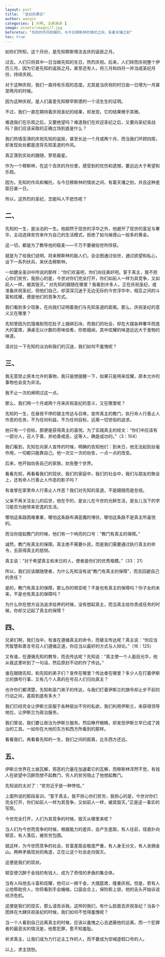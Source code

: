 ```yaml
---
layout: post
title:  "圣纪的果实"
author: wenqin
categories: [ 问琴, 主麻演讲 ]
image: assets/images/7.jpg
beforetoc: "先知的作风和嘱托，与今日穆斯林的情状之间，有着天壤之别"
toc: true
---
```


如你们所知，这个月份，是先知穆斯塔法吉庆的诞辰之月。

过去，人们只将其中一日当做先知的生日，热烈庆祝。后来，人们转而庆祝整个伊历三月，因为它是先知的诞辰之月。甚至还有人，将三月和四月一并当成圣纪月份，持续庆祝。

对于这种庆祝，我们一直持有乐观的态度。尤其是当庆祝的时日由一日增为一月甚至两月的时候。

因为这种庆祝，是人们喜爱先知穆罕默德的一个活生生的证明。

不过，我们一直在期待着庆祝圣纪的结果，却发现，它的结果微乎其微。

难道我们在乐观之后，又要绝望吗？难道我们在欢迎圣纪之后，又要向圣纪宣战吗？我们应该采取的正确立场到底是什么？

我们热情澎湃的庆祝先知的诞辰，甚至长达一个月或两个月，而当我们环顾四周，却发现处处都是违背先知圣道的作风。

真正落到实处的跟随，寥若晨星。

作为一个穆斯林，在这个吉庆的月份里，感受到的忧伤和遗憾，要远远大于希望和乐观。

因为，先知的作风和嘱托，与今日穆斯林的情状之间，有着天壤之别，并且这种差距日甚一日。

所以，这热烈的圣纪，怎能叫人不悲伤呢？

## 二、

先知的一生，是淡泊的一生。他超然于现世的浮华之外，他避开了现世的富足与奢华，主动选择贫穷来作为自己的生活模式，拒绝了如乌候德山一般多的黄金。

这一切，都是为了教导他的稳麦——千万不要被俗世所俘获。

就是为了给我们说明，将来穆斯林的敌人们，会企图通过俗世，通过欲望和私心，设下一系列伏兵，来伏击穆斯林。

一如健全圣训中所说的那样：“你们欢喜吧，你们向往美好吧。誓于真主，我不担心你们贫穷，我担心的是，今世对你们完全打开，你们如前人一样为其竞争，又如前人一样，被其毁灭。”
对先知的跟随在哪里？我看到许多人，正在庆祝圣纪，或准备庆祝圣纪，但他们自己，却深深沉迷于无边无际的今世浮华中，相互之间的斗富和炫耀，便是他们的竞争方式。

我们看到多少现象，在向我们证明着我们与先知圣道的距离。那么，庆祝圣纪的意义又在哪里？

先知曾因为饥饿难耐而在肚子上捆绑石块，而我们的社会，却在大摆各种奢华而庞大的宴席，满桌无以计数的奇味佳肴，你若细闻，其中炫耀的味道远远大于食物的味道。

请对比一下先知的淡泊和我们的沉迷，我们如何不羞愧呢？

## 三、

我无意禁止原本允许的事物，我只是想提醒一下，如果只是用来炫耀，原本允许的事物也会变为非法。

我不止一次的阐明过这一点。

那么，我们用一个月或两个月来庆祝圣纪的意义，又在哪里呢？

先知的一生，在昼夜不停的替主传达与召唤，宣传真主的教门，执行命人行善止人作恶的任务，不为任何利益，不为任何目标，远离一切世俗的追求。

他只有一个目标，那便是获得真主的喜悦。为了实践真主的经文：“你们中应该有一部分人，召人于善，并劝善戒恶，这等人，确是成功的。”（3：104）

我们看到，先知在向家人宣传的时候，明确的告知他们：到末日，他无法起到丝毫作用，一切都只能靠自己。他一次又一次的劝告，一点一点的改变。

后来，他开始劝告自己的家族，劝告整个世界。

看看先知，再看看我们的现状，我们的家庭中，我们的社会中，我们与朋友的聚会上，还有命人行善止人作恶的影子吗？

有谁曾在家里命人行善止人作恶？我们对先知的圣道，不是跟随而是忽视。

父亲不再关注女儿的后世，他在乎的，是女儿在今世的光鲜生活，是女儿当下的学习能否为她带来安逸的生活。

哪怕这条路困难重重，哪怕这条路布满恶魔的埋伏，哪怕这条路不是真主所喜悦的。

而当你提起教门的时候，他们有一个响亮的口号：“教门有真主的保障。”

诚然，教门有真主的保障。真主绝不需要仆民，而是我们需要通过执行真主的命令，去获得真主的慈悯。

真主说：“对于希望真主和末日的人，使者是你们的优秀楷模。”（33：21）

所以，我们应该跟随使者，为什么先知没有说“教门有真主的保障”，而去回避自己的责任？

是的，教门有真主的保障，那么你的顿亚呢？不是也有真主的保障吗？你子女的未来，不是也有真主的保障吗？

为什么你在想方设法追求给养的时候，没有想起真主，而当真主给你责成任务的时候，你却又记起了真主的保障？

## 四、

兄弟们啊，我们当中，有谁在遵循真主的命令，而替主传达呢？真主说：“你应当凭智慧和善言号召人们遵循正道，你应当以最好的方式与人辩论。”（16：125）

又有谁，在遵循先知的教导，而去传达呢？先知说：“真主使一个人面目光华，他从我这里听到了一句话，然后原封不动的作了传达。”

谁在跟随先知，和先知的弟子们？宣传在哪里？传达者在哪里？多少人在打着伊斯兰的旗号行事，又有几个人真的在号召人们归向真主？

也许你们都清楚，先知和圣门弟子的传达，与我们打着伊斯兰的旗号却止步不前的行动之间，差距到底有多大？

我们已经完全让伊斯兰臣服于各种层出不穷的私欲，我们利用伊斯兰，来获得领导地位，让伊斯兰为政治服务。

我们曾说，我们要让政治为伊斯兰服务。然后睁开眼睛，却发现伊斯兰早已成了政治的工具。一如你在大地的东方和西方所看到的那样。

看看我们，再看看先知的一生，我们之间的距离，比东西方还远。

## 五、

伊斯兰世界在土崩瓦解，邪恶的力量在加速着它的瓦解，而穆斯林浑然不觉，有钱人在欲望中沉醉而想不起教门，穷人的贫穷阻止了他想起教门。

先知说的太对了：“贫穷近乎是一种悖信。”

上面所说的那段圣训，“誓于真主，我不担心你们贫穷，我担心的是，今世对你们完全打开，你们如前人一样为其竞争，又如前人一样，被其毁灭。”正是这一事实的写照。

今世完全打开，人们为其竞争的时候，毁灭从哪里来呢？

当人们为今世而竞争的时候，根据能力的差异，会产生差距，有人往前，径直扑向顿亚，有人落后，被贫穷包围。

就这样，为今世而竞争的社会，贫富差距会极度严重，有人身无分文，有人坐拥金山。两种矛盾现状的角逐，正在让这个社会走向毁灭。

这便是我们的现状。

顿亚使沉醉于金钱的有钱人，成为了奇怪的矛盾的集合体。

当有人叫他去斗富和炫耀，他可以一掷千金，大摆筵席，隆重庆祝。但是，若有人让他帮助穷人，你将看到手会蜷缩，口袋会合上，保险柜上锁，他的舌头开始诉说经济危机。

这便是我们的现实，那么请告诉我，这样的我们，有什么脸面去庆祝圣纪？当各个团体在大肆庆祝圣纪的时候，我们如何不觉得羞愧呢？

当一个人看到自己远离真主的时候，应该以羞愧之心去遮蔽他的远离。而一个犯罪者的最恶劣的情况是，他愈犯罪，愈不知羞耻。

祈求真主，让我们成为力行近主工作的人，而不要成为空喊虚假口号的人。

以上，求主饶恕。
